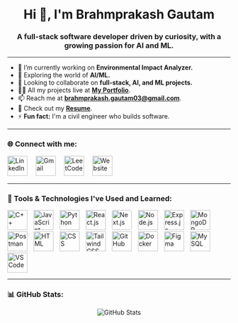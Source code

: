 <h1 align="center">Hi 👋, I'm Brahmprakash Gautam</h1>
<h3 align="center">A full-stack software developer driven by curiosity, with a growing passion for AI and ML.</h3>

---

- 🔭 I’m currently working on **Environmental Impact Analyzer.**  
- 🌱 Exploring the world of **AI/ML.**  
- 👯 Looking to collaborate on **full-stack, AI, and ML projects.**  
- 👨‍💻 All my projects live at [**My Portfolio**](https://brahmprakashgautam.vercel.app/). 
- 📫 Reach me at **brahmprakash.gautam03@gmail.com**. 
- 📄 Check out my [**Resume**](https://drive.google.com/file/d/1FvLeeLJeggu-NldXH6G8nxY63z5FLAIN/view?usp=sharing).  
- ⚡ **Fun fact:** I'm a civil engineer who builds software.  

---

### 🌐 Connect with me:
<p align="left">
  <a href="https://www.linkedin.com/in/brahmprakash-gautam-48a812227/" target="_blank" style="text-decoration: none;">
    <img src="https://cdn.jsdelivr.net/gh/devicons/devicon/icons/linkedin/linkedin-original.svg" alt="LinkedIn" width="45" height="45" style="margin-right: 15px;" />
  </a>
  <a href="mailto:brahmprakash.gautam03@gmail.com" target="_blank" style="text-decoration: none;">
    <img src="https://upload.wikimedia.org/wikipedia/commons/4/4e/Gmail_Icon.png" alt="Gmail" width="45" height="45" style="margin-right: 15px;" />
  </a>
  <a href="https://leetcode.com/bpgautam_03" target="_blank" style="text-decoration: none;">
    <img src="https://upload.wikimedia.org/wikipedia/commons/1/19/LeetCode_logo_black.png" alt="LeetCode" width="45" height="45" style="margin-right: 15px;" />
  </a>
  <a href="https://brahmprakashgautam.vercel.app/" target="_blank" style="text-decoration: none;">
    <img src="https://cdn-icons-png.flaticon.com/512/841/841364.png" alt="Website" width="45" height="45" style="margin-right: 15px;" />
  </a>
</p>

---

### 🚀 Tools & Technologies I've Used and Learned:
<p align="left">
  <!-- Programming Languages -->
  <img src="https://cdn.jsdelivr.net/gh/devicons/devicon/icons/cplusplus/cplusplus-original.svg" alt="C++" width="45" height="45" style="margin-right:10px;" />
  <img src="https://cdn.jsdelivr.net/gh/devicons/devicon/icons/javascript/javascript-original.svg" alt="JavaScript" width="45" height="45" style="margin-right:10px;" />
  <img src="https://cdn.jsdelivr.net/gh/devicons/devicon/icons/python/python-original.svg" alt="Python" width="45" height="45" style="margin-right:10px;" />

  <!-- Frontend & Backend -->
  <img src="https://cdn.jsdelivr.net/gh/devicons/devicon/icons/react/react-original.svg" alt="React.js" width="45" height="45" style="margin-right:10px;" />
  <img src="https://cdn.jsdelivr.net/gh/devicons/devicon/icons/nextjs/nextjs-original.svg" alt="Next.js" width="45" height="45" style="margin-right:10px; background-color:white; border-radius:4px;" />
  <img src="https://cdn.jsdelivr.net/gh/devicons/devicon/icons/nodejs/nodejs-original.svg" alt="Node.js" width="45" height="45" style="margin-right:10px;" />
  <img src="https://cdn.jsdelivr.net/gh/devicons/devicon/icons/express/express-original.svg" alt="Express.js" width="45" height="45" style="margin-right:10px;" />
  <img src="https://cdn.jsdelivr.net/gh/devicons/devicon/icons/mongodb/mongodb-original.svg" alt="MongoDB" width="45" height="45" style="margin-right:10px;" />
  <img src="https://img.icons8.com/external-tal-revivo-color-tal-revivo/48/null/external-postman-is-the-only-complete-api-development-environment-logo-color-tal-revivo.png" alt="Postman" width="45" height="45" style="margin-right:10px;" />

  <!-- UI / Markup -->
  <img src="https://cdn.jsdelivr.net/gh/devicons/devicon/icons/html5/html5-original.svg" alt="HTML" width="45" height="45" style="margin-right:10px;" />
  <img src="https://cdn.jsdelivr.net/gh/devicons/devicon/icons/css3/css3-original.svg" alt="CSS" width="45" height="45" style="margin-right:10px;" />
  <img src="https://www.vectorlogo.zone/logos/tailwindcss/tailwindcss-icon.svg" alt="Tailwind CSS" width="45" height="45" style="margin-right:10px;" />

  <!-- Tools -->
  <img src="https://cdn.jsdelivr.net/gh/devicons/devicon/icons/github/github-original.svg" alt="GitHub" width="45" height="45" style="margin-right:10px;" />
  <img src="https://cdn.jsdelivr.net/gh/devicons/devicon/icons/docker/docker-original.svg" alt="Docker" width="45" height="45" style="margin-right:10px;" />
  <img src="https://cdn.jsdelivr.net/gh/devicons/devicon/icons/figma/figma-original.svg" alt="Figma" width="45" height="45" style="margin-right:10px;" />
  <img src="https://cdn.jsdelivr.net/gh/devicons/devicon/icons/mysql/mysql-original.svg" alt="MySQL" width="45" height="45" style="margin-right:10px;" />
  <img src="https://cdn.jsdelivr.net/gh/devicons/devicon/icons/vscode/vscode-original.svg" alt="VSCode" width="45" height="45" style="margin-right:10px;" />
</p>

---

### 📊 GitHub Stats:
<div style="display: flex; justify-content: center; gap: 20px; flex-wrap: wrap;">
  <img src="https://github-readme-stats.vercel.app/api?username=bpgautam2003&show_icons=true&locale=en" alt="GitHub Stats" />
</div>
